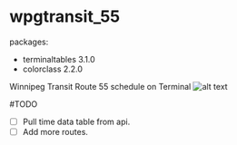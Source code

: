 # wpgtransit_55

packages: 

   - terminaltables 3.1.0
   - colorclass 2.2.0
    
    
Winnipeg Transit Route 55 schedule on Terminal 
![alt text](https://i.imgur.com/ITe0EwM.png)

#TODO
- [ ] Pull time data table from api.
- [ ] Add more routes.
